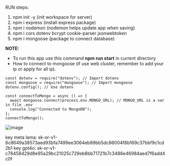 RUN steps:

1. npm init -y (init workspace for server)
2. npm i express (install express package)
3. npm i nodemon (nodemon helps update app when saving)
4. npm i cors dotenv bcrypt cookie-parser jsonwebtoken
5. npm i mongoose (package to connect database)

**NOTE:**

- To run this app use this command **npm run start** in current directory
- How to connect to mongoose (if use web cluster, remember to add your ip or apply for all ip).

```
const dotenv = require("dotenv"); // Import dotenv
const mongoose = require("mongoose"); // Import mongoose
dotenv.config(); // Use dotenv

const connectToMongo = async () => {
  await mongoose.connect(process.env.MONGO_URL); // MONGO_URL is a var in file .env
  console.log("Connected to MongoDB");
};
connectToMongo();
```

![image](https://github.com/user-attachments/assets/a18ed740-e0d5-4300-b406-c15f0f6c4112)



key meta lama: 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
key gpt4o: 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